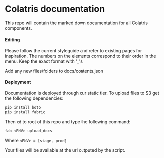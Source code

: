 Colatris documentation
=============

This repo will contain the marked down documentation for all Colatris components.

#### Editing

Please follow the current styleguide and refer to existing pages for inspiration.
The numbers on the elements correspond to their order in the menu.
Keep the exact format with '_'s.

Add any new files/folders to docs/contents.json

#### Deployment

Documentation is deployed through our static tier. To upload files to S3 get the following dependencies:

```bash
pip install boto
pip install fabric
```

Then `cd` to root of this repo and type the following command:

```bash
fab <ENV> upload_docs
```

Where `<ENV> = [stage, prod]`

Your files will be available at the url outputed by the script.
